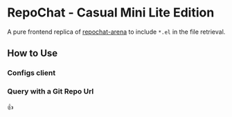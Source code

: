 # RepoChat - Casual Mini Lite Edition

A pure frontend replica of [repochat-arena](https://blog.lmarena.ai/blog/2025/repochat-arena/) to include `*.el` in the file retrieval.

## How to Use

### Configs client

### Query with a Git Repo Url

:thumbsup:
